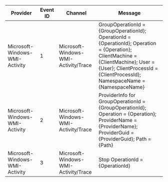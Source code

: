 Provider                        |  Event ID  |  Channel                               |  Message
--------------------------------|------------|----------------------------------------|-------------------------------------------------------------------------------------------------------------------------------------------------------------------------------------------------------------------
Microsoft-Windows-WMI-Activity  |  1         |  Microsoft-Windows-WMI-Activity/Trace  |  GroupOperationId = {GroupOperationId}; OperationId = {OperationId}; Operation = {Operation}; ClientMachine = {ClientMachine}; User = {User}; ClientProcessId = {ClientProcessId}; NamespaceName = {NamespaceName}
Microsoft-Windows-WMI-Activity  |  2         |  Microsoft-Windows-WMI-Activity/Trace  |  ProviderInfo for GroupOperationId = {GroupOperationId}; Operation = {Operation}; ProviderName = {ProviderName}; ProviderGuid = {ProviderGuid}; Path = {Path}
Microsoft-Windows-WMI-Activity  |  3         |  Microsoft-Windows-WMI-Activity/Trace  |  Stop OperationId = {OperationId}